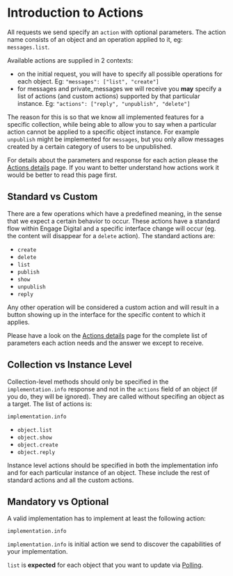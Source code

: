 # Introduction to Actions

All requests we send specify an `action` with optional parameters. The action name consists of an object and an operation applied to it, eg: `messages.list`.

Available actions are supplied in 2 contexts:

* on the initial request, you will have to specify all possible operations for each object. Eg: `"messages": ["list", "create"]`
* for messages and private_messages we will receive you **may** specify a list of actions (and custom actions) supported by that particular instance. Eg: `"actions": ["reply", "unpublish", "delete"]`

The reason for this is so that we know all implemented features for a specific collection, while being able to allow you to say when a particular action cannot be applied to a specific object instance. For example `unpublish` might be implemented for `messages`, but you only allow messages created by a certain category of users to be unpublished.

For details about the parameters and response for each action please the [Actions details](../action-details) page. If you want to better understand how actions work it would be better to read this page first.

## Standard vs Custom

There are a few operations which have a predefined meaning, in the sense that we expect a certain behavior to occur. These actions have a standard flow within Engage Digital and a specific interface change will occur (eg. the content will disappear for a `delete` action). The standard actions are:

* `create`
* `delete`
* `list`
* `publish`
* `show`
* `unpublish`
* `reply`

Any other operation will be considered a custom action and will result in a button showing up in the interface for the specific content to which it applies.

Please have a look on the [Actions details](../action-details) page for the complete list of parameters each action needs and the answer we except to receive.

## Collection vs Instance Level

Collection-level methods should only be specified in the `implementation.info` response and not in the `actions` field of an object (if you do, they will be ignored). They are called without specifing an object as a target. The list of actions is:

`implementation.info`

* `object.list`
* `object.show`
* `object.create`
* `object.reply`

Instance level actions should be specified in both the implementation info and for each particular instance of an object. These include the rest of standard actions and all the custom actions.

## Mandatory vs Optional

A valid implementation has to implement at least the following action:

`implementation.info`

`implementation.info` is initial action we send to discover the capabilities of your implementation.

`list` is **expected** for each object that you want to update via [Polling](../polling).

